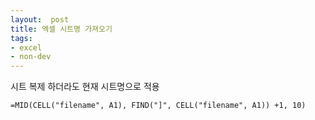 ```yaml
---
layout:  post
title: 엑셀 시트명 가져오기
tags:
- excel
- non-dev
---
```


시트 복제 하더라도 현재 시트명으로 적용

`=MID(CELL("filename", A1), FIND("]", CELL("filename", A1)) +1, 10)`



